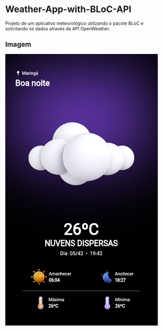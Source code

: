 # Weather-App-with-BLoC-API

Projeto de um aplicativo meteorológico utilizando o pacote BLoC e solicitando os dados através da API OpenWeather.

## Imagem

![Imagem do projeto](app_clima.png)
